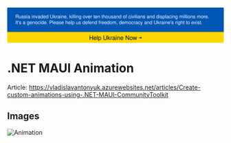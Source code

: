 [![Stand With Ukraine](https://raw.githubusercontent.com/vshymanskyy/StandWithUkraine/main/banner2-direct.svg)](https://stand-with-ukraine.pp.ua)

# .NET MAUI Animation

Article: https://vladislavantonyuk.azurewebsites.net/articles/Create-custom-animations-using-.NET-MAUI-CommunityToolkit

## Images

![Animation](https://ik.imagekit.io/VladislavAntonyuk/vladislavantonyuk/articles/27/dotnet-maui-animation.gif)